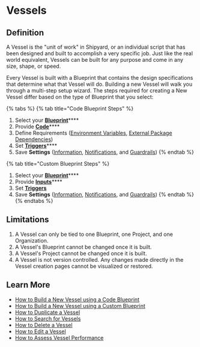 # Vessels

## Definition

A Vessel is the "unit of work" in Shipyard, or an individual script that has been designed and built to accomplish a very specific job. Just like the real world equivalent, Vessels can be built for any purpose and come in any size, shape, or speed. 

Every Vessel is built with a Blueprint that contains the design specifications that determine what that Vessel will do. Building a new Vessel will walk you through a multi-step setup wizard. The steps required for creating a New Vessel differ based on the type of Blueprint that you select:

{% tabs %}
{% tab title="Code Blueprint Steps" %}
1. Select your [**Blueprint**](../blueprints/code-blueprints.md)\*\*\*\*
2. Provide [**Code**](code.md)\*\*\*\*
3. Define Requirements \([Environment Variables](environment-variables/), [External Package Dependencies](external-package-dependencies.md)\)
4. Set [**Triggers**](../triggers/)\*\*\*\*
5. Save **Settings** \([Information](information-card.md), [Notifications](notifications.md), and [Guardrails](guardrails.md)\)
{% endtab %}

{% tab title="Custom Blueprint Steps" %}
1. Select your [**Blueprint**](../blueprints/custom-blueprints.md)\*\*\*\*
2. Provide [**Inputs**](form-input.md)\*\*\*\*
3. Set [**Triggers**](../triggers/)
4. Save **Settings** \([Information](information-card.md), [Notifications](notifications.md), and [Guardrails](guardrails.md)\)
{% endtab %}
{% endtabs %}

## Limitations

1. A Vessel can only be tied to one Blueprint, one Project, and one Organization.
2. A Vessel's Blueprint cannot be changed once it is built.
3. A Vessel's Project cannot be changed once it is built.
4. A Vessel is not version controlled. Any changes made directly in the Vessel creation pages cannot be visualized or restored.

## Learn More

* [How to Build a New Vessel using a Code Blueprint](../../how-tos/vessels/how-to-build-a-new-vessel-using-a-code-blueprint.md)
* [How to Build a New Vessel using a Custom Blueprint](../../how-tos/vessels/how-to-create-a-new-vessel-using-a-custom-blueprint.md)
* [How to Duplicate a Vessel](../../how-tos/vessels/how-to-duplicate-a-vessel.md)
* [How to Search for Vessels](../../how-tos/vessels/how-to-search-for-vessels.md)
* [How to Delete a Vessel](../../how-tos/vessels/how-to-delete-a-vessel.md)
* [How to Edit a Vessel](../../how-tos/vessels/how-to-edit-a-vessel.md)
* [How to Assess Vessel Performance](../../how-tos/vessels/how-to-assess-vessel-performance.md)



